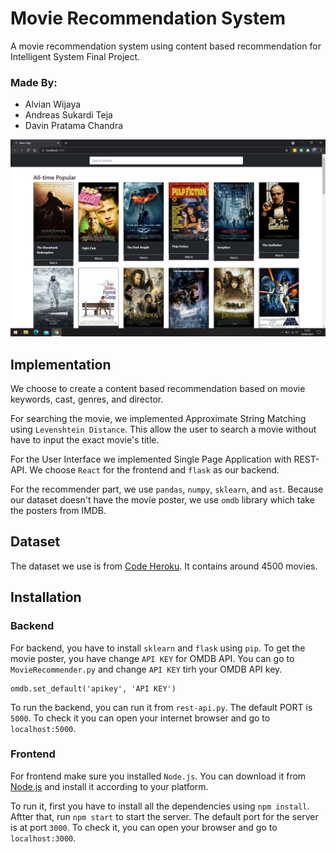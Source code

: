 # Movie Recommendation System
A movie recommendation system using content based recommendation for Intelligent System Final Project.

### Made By:
- Alvian Wijaya
- Andreas Sukardi Teja
- Davin Pratama Chandra

![](https://github.com/alviancode/IS-Final-Project/blob/main/preview/preview.png?raw=true)

## Implementation
We choose to create a content based recommendation based on movie keywords, cast, genres, and director.

For searching the movie, we implemented Approximate String Matching using `Levenshtein Distance`. This allow the user to search a movie without have to input the exact movie's title.

For the User Interface we implemented Single Page Application with REST-API. We choose `React` for the frontend and `flask` as our backend.

For the recommender part, we use `pandas`, `numpy`, `sklearn`, and `ast`. Because our dataset doesn't have the movie poster, we use `omdb` library which take the posters from IMDB.

## Dataset
The dataset we use is from [Code Heroku](https://www.youtube.com/watch?v=3ecNC-So0r4). It contains around 4500 movies.

## Installation
### Backend
For backend, you have to install `sklearn` and `flask` using `pip`. To get the movie poster, you have change `API KEY` for OMDB API. You can go to `MovieRecommender.py` and change `API KEY` tirh your OMDB API key.
```
omdb.set_default('apikey', 'API KEY')
```
To run the backend, you can run it from `rest-api.py`. The default PORT is `5000`. To check it you can open your internet browser and go to `localhost:5000`.

### Frontend
For frontend make sure you installed `Node.js`. You can download it from [Node.js](https://nodejs.org/en/download/) and install it according to your platform.

 To run it, first you have to install all the dependencies using `npm install`. Aftter that, run `npm start` to start the server. The default port for the server is at port `3000`. To check it, you can open your browser and go to `localhost:3000`.
